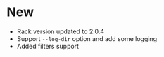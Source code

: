 # New 

* Rack version updated to 2.0.4
* Support `--log-dir` option and add some logging
* Added filters support